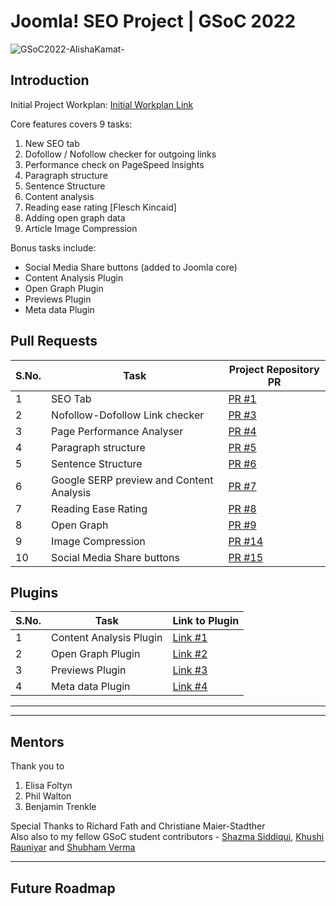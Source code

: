 # Joomla! SEO Project | GSoC 2022

![GSoC2022-AlishaKamat-](https://user-images.githubusercontent.com/84401192/189527186-05234942-7e24-4d49-9b99-7566ae28a8bd.png)

## Introduction
Initial Project Workplan: [Initial Workplan Link](https://docs.google.com/document/d/14N_4oAD4ZLIfuPH0T9GaAHSIE8pOGd00uEMdayuhonE/edit)


Core features covers 9 tasks:
<ol>
  <li>New SEO tab</li>
  <li>Dofollow / Nofollow checker for outgoing links</li>
  <li>Performance check on PageSpeed Insights</li>
  <li>Paragraph structure</li>
  <li>Sentence Structure</li>
  <li>Content analysis</li>
  <li>Reading ease rating [Flesch Kincaid]</li>
  <li>Adding open graph data</li>
  <li>Article Image Compression</li>
</ol>


Bonus tasks include:
- Social Media Share buttons (added to Joomla core)
- Content Analysis Plugin
- Open Graph Plugin
- Previews Plugin
- Meta data Plugin


## Pull Requests
S.No. | Task | Project Repository PR
--- | --- | ---
1 | SEO Tab | [PR #1](https://github.com/joomla-projects/gsoc22_seo/pull/1)
2 | Nofollow-Dofollow Link checker | [PR #3](https://github.com/joomla-projects/gsoc22_seo/pull/3)
3 | Page Performance Analyser | [PR #4](https://github.com/joomla-projects/gsoc22_seo/pull/4)
4 | Paragraph structure | [PR #5](https://github.com/joomla-projects/gsoc22_seo/pull/5)
5 | Sentence Structure | [PR #6](https://github.com/joomla-projects/gsoc22_seo/pull/6)
6 | Google SERP preview and Content Analysis | [PR #7](https://github.com/joomla-projects/gsoc22_seo/pull/7)
7 | Reading Ease Rating | [PR #8](https://github.com/joomla-projects/gsoc22_seo/pull/8)
8 | Open Graph | [PR #9](https://github.com/joomla-projects/gsoc22_seo/pull/9)
9 | Image Compression | [PR #14](https://github.com/joomla-projects/gsoc22_seo/pull/14)
10 | Social Media Share buttons | [PR #15](https://github.com/joomla-projects/gsoc22_seo/pull/15)

## Plugins
S.No. | Task | Link to Plugin
--- | --- | ---
1 | Content Analysis Plugin | [Link #1](https://github.com/joomla-projects/gsoc22_seo/tree/content-analysis-plugin)
2 | Open Graph Plugin | [Link #2](https://github.com/joomla-projects/gsoc22_seo/tree/opengraph)
3 | Previews Plugin | [Link #3](https://github.com/joomla-projects/gsoc22_seo/tree/preview)
4 | Meta data Plugin | [Link #4](https://github.com/joomla-projects/gsoc22_seo/tree/metadata)

<hr>

<hr>

## Mentors
Thank you to 
1. Elisa Foltyn
2. Phil Walton
3. Benjamin Trenkle

Special Thanks to Richard Fath and Christiane Maier-Stadther <br>
Also also to my fellow GSoC student contributors - [Shazma Siddiqui](https://github.com/shazmasiddiqui), [Khushi Rauniyar](https://github.com/khu5h1) and [Shubham Verma](https://github.com/Shubhamverma2796)

<hr>

## Future Roadmap

